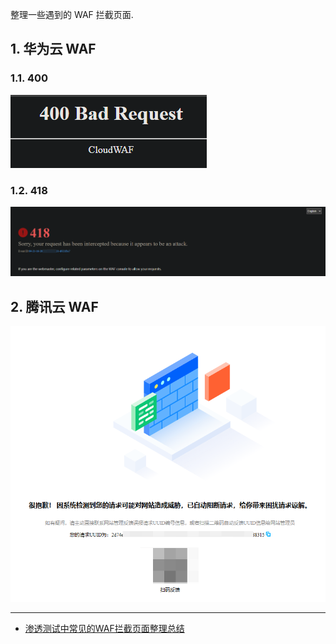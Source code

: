 整理一些遇到的 WAF 拦截页面.

## 1. 华为云 WAF

### 1.1. 400

![400](./../../../images/WAF%20Block%20Page/400.png)

### 1.2. 418

![418](./../../../images/WAF%20Block%20Page/418.png)

## 2. 腾讯云 WAF

![ban](./../../../images/WAF%20Block%20Page/ban.png)

---

- [渗透测试中常见的WAF拦截页面整理总结](https://www.freebuf.com/articles/web/265293.html)